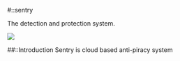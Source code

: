 #::sentry

The detection and protection system.

![](http://tf2wiki.net/w/images/thumb/e/ee/Engywithsg.png/350px-Engywithsg.png)

##::Introduction
Sentry is cloud based anti-piracy system
